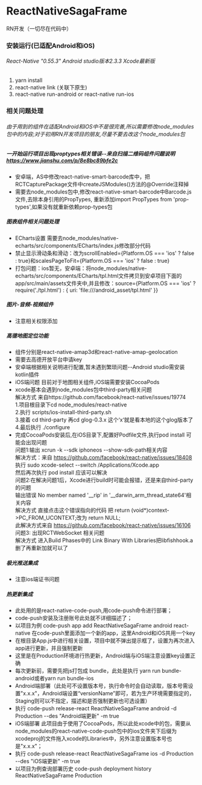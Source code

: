 # ReactNativeSagaFrame
RN开发（一切尽在代码中）
### 安装运行(已适配Android和iOS)
###### React-Native "0.55.3" Android studio版本2.3.3  Xcode最新版 
1.    yarn install
2.    react-native link (关联下原生)
3.    react-native run-android or react-native run-ios 
### 相关问题处理
###### 由于用到的组件在适配Android和iOS中不是很完善,所以需要修改node_modules包中的内容;对于初用RN开发项目的朋友,尽量不要去改这个node_modules包
        
##### 一开始运行项目出现proptypes相关错误--来自扫描二维码组件问题说明 https://www.jianshu.com/p/8e8bc89bfe2c
* 安卓端，AS中修改react-native-smart-barcode库中，把RCTCapturePackage文件中createJSModules()方法的@Override注释掉
* 需要去node_modules包中,修改react-native-smart-barcode中Barcode.js文件,去除本身引用的PropTypes,
  重新添加import PropTypes from 'prop-types',如果没有就重新依赖prop-types包
  
##### 图表组件相关问题处理
* ECharts设置 需要去node_modules/native-echarts/src/components/ECharts/index.js修改部分代码
* 禁止显示滑动条和滑动：改为scrollEnabled={Platform.OS === 'ios' ? false : true}和scalesPageToFit={Platform.OS === 'ios' ? false : true}
* 打包问题：ios暂无，安卓端：将node_modules/native-echarts/src/components/ECharts/tpl.html文件拷贝到安卓项目下面的app/src/main/assets文件夹中,并且修改：source={Platform.OS === 'ios' ? require('./tpl.html') : { uri: 'file:///android_asset/tpl.html' }}

##### 图片-音频-视频组件
* 注意相关权限添加
##### 高德地图定位功能
* 组件分别是react-native-amap3d和react-native-amap-geolocation
* 需要去高德开放平台申请key
* 安卓端根据相关说明进行配置,暂未遇到繁琐问题--Android studio需安装kotlin插件
* iOS端问题 目前对于地图相关组件,iOS端需要安装CocoaPods 
* xcode基本会遇到node_modules包中third-party相关问题  
   解决方式 来自https://github.com/facebook/react-native/issues/19774  
    1.项目根目录下cd node_modules/react-native  
    2.执行 scripts/ios-install-third-party.sh  
    3.接着 cd third-party 再cd glog-0.3.x  这个‘x‘就是看本地的这个glog版本了  
    4.最后执行 ./configure  
* 完成CocoaPods安装后,在iOS目录下,配置好Podfile文件,执行pod install 可能会出现问题  
    问题1:输出 xcrun -k --sdk iphoneos --show-sdk-path相关内容  
    解决方式：来自 https://github.com/facebook/react-native/issues/18408  
        执行 sudo xcode-select --switch /Applications/Xcode.app  
        然后再次执行 pod install 应该可以解决  
    问题2:在解决问题1后，Xcode进行build时可能会报错，还是来自third-party的问题  
    输出错误 No member named '__rip' in '__darwin_arm_thread_state64'相关内容  
    解决方式 直接点击这个错误指向的代码 把 return (void*)context->PC_FROM_UCONTEXT;改为 return NULL;  
    此解决方式来自 https://github.com/facebook/react-native/issues/16106  
    问题3: 出现RCTWebSocket 相关问题   
    解决方式 进入Build Phases中的 Link Binary With Libraries把libfishhook.a删了再重新加就可以了  
##### 极光推送集成
* 注意ios端证书问题
##### 热更新集成
* 此处用的是react-native-code-push,用code-push命令进行部署；
* code-push安装及注册账号此处就不详细描述了；
* 以项目为例 code-push app add ReactNativeSagaFrame android react-native 在code-push里面添加一个新的app，这里Android和iOS共用一个key
* 在根目录App.js中进行相关设置，项目中就不弹出提示框了，设置为再次进入app进行更新，并且强制更新
* 这里是在Production环境进行热更新，Android端与iOS端注意设置key设置正确
* 每次更新前，需要先把js打包成 bundle，此处是执行 yarn run bundle-android或者yarn run bundle-ios
* Android端部署（此处可不设置版本号，执行命令时会自动读取，版本号需设置"x.x.x"，Android端设置“versionName”即可，若为生产环境需要指定的，Staging则可以不指定，描述和是否强制更新也可选设置）
* 执行 code-push release-react ReactNativeSagaFrame android -d Production  --des "Android端更新" -m true
* iOS端部署 此项目由于使用了CocoaPods，所以此处xcode中的包，需要从node_modules的react-native-code-push包中的ios文件夹下后缀为xcodeproj的文件拖入xcode的Libraries中，另外注意设置版本号也是"x.x.x"；
* 执行 code-push release-react ReactNativeSagaFrame ios -d Production  --des "iOS端更新" -m true
* 以项目为例查询部署历史 code-push deployment history ReactNativeSagaFrame Production


    

    
